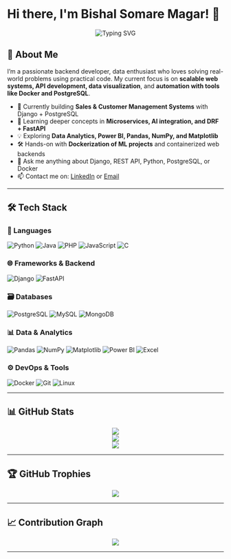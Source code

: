 # Hi there, I'm Bishal Somare Magar! 👋

<div align="center">
   <img src="https://readme-typing-svg.herokuapp.com?font=Fira+Code&pause=1000&color=00FFD5&center=true&vCenter=true&width=600&lines=Backend+Developer+%7C+Django+%7C+FastAPI;Data+Analytics+Explorer+%7C+ML+Dockerizer;Open+to+Collaboration+%7C+Always+Learning;Building+Real-World+Projects+with+Impact" alt="Typing SVG" />
</div>

## 🚀 About Me

I’m a passionate backend developer, data enthusiast who loves solving real-world problems using practical code. My current focus is on **scalable web systems, API development, data visualization**, and **automation with tools like Docker and PostgreSQL**.

* 🔭 Currently building **Sales & Customer Management Systems** with Django + PostgreSQL  
* 🌱 Learning deeper concepts in **Microservices, AI integration, and DRF + FastAPI**  
* 💡 Exploring **Data Analytics, Power BI, Pandas, NumPy, and Matplotlib**  
* 🛠️ Hands-on with **Dockerization of ML projects** and containerized web backends  
* 💬 Ask me anything about Django, REST API, Python, PostgreSQL, or Docker  
* 📫 Contact me on: [LinkedIn](https://www.linkedin.com/in/bishal-somare-magar/) or [Email](mailto:vishalsomare.mgt@gmail.com)  

---

## 🛠️ Tech Stack

### 🧠 Languages
![Python](https://img.shields.io/badge/-Python-3776AB?style=flat-square&logo=python&logoColor=white)
![Java](https://img.shields.io/badge/-Java-007396?style=flat-square&logo=java&logoColor=white)
![PHP](https://img.shields.io/badge/-PHP-777BB4?style=flat-square&logo=php&logoColor=white)
![JavaScript](https://img.shields.io/badge/-JavaScript-F7DF1E?style=flat-square&logo=javascript&logoColor=black)
![C](https://img.shields.io/badge/-C-00599C?style=flat-square&logo=c&logoColor=white)

### 🌐 Frameworks & Backend
![Django](https://img.shields.io/badge/-Django-092E20?style=flat-square&logo=django&logoColor=white)
![FastAPI](https://img.shields.io/badge/-FastAPI-009688?style=flat-square&logo=fastapi&logoColor=white)


### 🗃️ Databases
![PostgreSQL](https://img.shields.io/badge/-PostgreSQL-336791?style=flat-square&logo=postgresql&logoColor=white)
![MySQL](https://img.shields.io/badge/-MySQL-4479A1?style=flat-square&logo=mysql&logoColor=white)
![MongoDB](https://img.shields.io/badge/-MongoDB-47A248?style=flat-square&logo=mongodb&logoColor=white)

### 📊 Data & Analytics
![Pandas](https://img.shields.io/badge/-Pandas-150458?style=flat-square&logo=pandas&logoColor=white)
![NumPy](https://img.shields.io/badge/-NumPy-013243?style=flat-square&logo=numpy&logoColor=white)
![Matplotlib](https://img.shields.io/badge/-Matplotlib-11557C?style=flat-square&logo=python&logoColor=white)
![Power BI](https://img.shields.io/badge/-Power%20BI-F2C811?style=flat-square&logo=power-bi&logoColor=black)
![Excel](https://img.shields.io/badge/-Excel-217346?style=flat-square&logo=microsoft-excel&logoColor=white)

### ⚙️ DevOps & Tools
![Docker](https://img.shields.io/badge/-Docker-2496ED?style=flat-square&logo=docker&logoColor=white)
![Git](https://img.shields.io/badge/-Git-F05032?style=flat-square&logo=git&logoColor=white)
![Linux](https://img.shields.io/badge/-Linux-FCC624?style=flat-square&logo=linux&logoColor=black)

---

## 📊 GitHub Stats

<div align="center">
  <img src="https://github-readme-stats.vercel.app/api?username=Bishal-Somare&show_icons=true&theme=tokyonight&count_private=true" />
</div>

<div align="center">
  <img src="https://github-readme-streak-stats.herokuapp.com/?user=Bishal-Somare&theme=tokyonight" />
</div>

<div align="center">
  <img src="https://github-readme-stats.vercel.app/api/top-langs/?username=Bishal-Somare&layout=compact&theme=tokyonight" />
</div>

---

## 🏆 GitHub Trophies

<div align="center">
  <img src="https://github-profile-trophy.vercel.app/?username=Bishal-Somare&theme=tokyonight&no-frame=true&no-bg=true&margin-w=4" />
</div>

---

## 📈 Contribution Graph

<div align="center">
  <img src="https://github-readme-activity-graph.vercel.app/graph?username=Bishal-Somare&theme=tokyo-night" />
</div>

---
